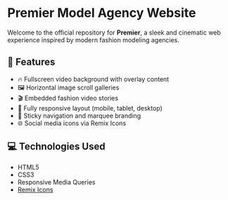 # Premier Model Agency Website

Welcome to the official repository for **Premier**, a sleek and cinematic web experience inspired by modern fashion modeling agencies.

## 🌟 Features

- 🔥 Fullscreen video background with overlay content
- 🖼️ Horizontal image scroll galleries
- 🎬 Embedded fashion video stories
- 📱 Fully responsive layout (mobile, tablet, desktop)
- 📌 Sticky navigation and marquee branding
- 🌐 Social media icons via Remix Icons

## 💻 Technologies Used

- HTML5
- CSS3
- Responsive Media Queries
- [Remix Icons](https://remixicon.com/)



